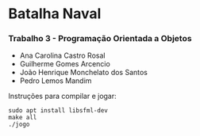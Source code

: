 # Batalha Naval
### Trabalho 3 - Programação Orientada a Objetos

 - Ana Carolina Castro Rosal
 - Guilherme Gomes Arcencio
 - João Henrique Monchelato dos Santos
 - Pedro Lemos Mandim

Instruções para compilar e jogar:

    sudo apt install libsfml-dev
    make all
    ./jogo
